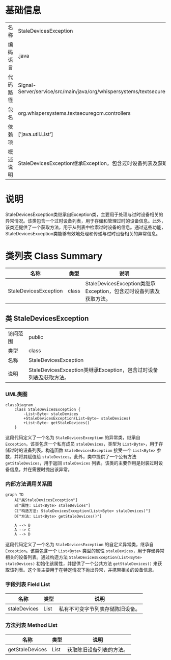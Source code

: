 # 基础信息

|      |      |
|------|------|
| 名称 | StaleDevicesException |
| 编码语言 | .java |
| 代码路径 | Signal-Server/service/src/main/java/org/whispersystems/textsecuregcm/controllers/StaleDevicesException.java |
| 包名 | org.whispersystems.textsecuregcm.controllers |
| 依赖项 | ['java.util.List'] |
| 概述说明 | StaleDevicesException继承Exception，包含过时设备列表及获取方法。 |

# 说明

StaleDevicesException类继承自Exception类，主要用于处理与过时设备相关的异常情况。该类包含一个过时设备列表，用于存储和管理过时的设备信息。此外，该类还提供了一个获取方法，用于从列表中检索过时设备的信息。通过这些功能，StaleDevicesException类能够有效地处理和传递与过时设备相关的异常信息。

# 类列表 Class Summary

| 名称   | 类型  | 说明 |
|-------|------|-------------|
| StaleDevicesException | class | StaleDevicesException类继承Exception，包含过时设备列表及获取方法。 |



## 类 StaleDevicesException

|      |      |
|------|------|
| 访问范围 | public |
| 类型 | class |
| 名称 | StaleDevicesException |
| 说明 | StaleDevicesException类继承Exception，包含过时设备列表及获取方法。 |


### UML类图

```mermaid
classDiagram
    class StaleDevicesException {
        -List~Byte~ staleDevices
        +StaleDevicesException(List~Byte~ staleDevices)
        +List~Byte~ getStaleDevices()
    }
```

这段代码定义了一个名为 `StaleDevicesException` 的异常类，继承自 `Exception`。该类包含一个私有成员 `staleDevices`，类型为 `List<Byte>`，用于存储过时的设备列表。构造函数 `StaleDevicesException` 接受一个 `List<Byte>` 参数，并将其赋值给 `staleDevices`。此外，类中提供了一个公有方法 `getStaleDevices`，用于返回 `staleDevices` 列表。该类的主要作用是封装过时设备信息，并在需要时抛出该异常。


### 内部方法调用关系图

```mermaid
graph TD
    A["类StaleDevicesException"]
    B["属性: List<Byte> staleDevices"]
    C["构造方法: StaleDevicesException(List<Byte> staleDevices)"]
    D["方法: List<Byte> getStaleDevices()"]

    A --> B
    A --> C
    A --> D
```

这段代码定义了一个名为 `StaleDevicesException` 的自定义异常类，继承自 `Exception`。该类包含一个 `List<Byte>` 类型的属性 `staleDevices`，用于存储异常相关的设备列表。通过构造方法 `StaleDevicesException(List<Byte> staleDevices)` 初始化该属性，并提供了一个公共方法 `getStaleDevices()` 来获取该列表。这个类主要用于在特定情况下抛出异常，并携带相关的设备信息。

### 字段列表 Field List

| 名称  | 类型  | 说明 |
|-------|-------|------|
| staleDevices | List<Byte> | 私有不可变字节列表存储陈旧设备。 |

### 方法列表 Method List

| 名称  | 类型  | 说明 |
|-------|-------|------|
| getStaleDevices | List<Byte> | 获取陈旧设备列表的方法。 |




